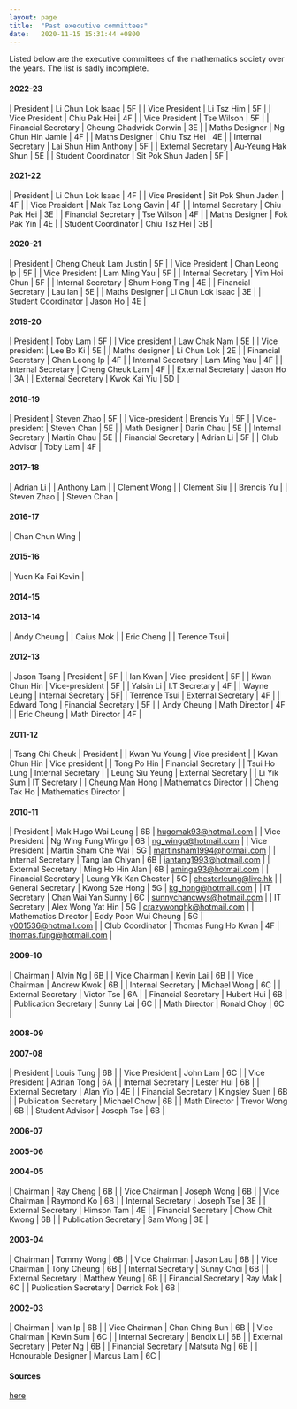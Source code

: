 ```yaml
---
layout: page
title:  "Past executive committees"
date:   2020-11-15 15:31:44 +0800
---
```


Listed below are the executive committees of the mathematics society over the years. The list is sadly incomplete.

#### 2022-23

| President                     | Li Chun Lok Isaac             | 5F                            |
| Vice President                | Li Tsz Him                    | 5F                            |
| Vice President                | Chiu Pak Hei                  | 4F                            |
| Vice President                | Tse Wilson                    | 5F                            |
| Financial Secretary           | Cheung Chadwick Corwin        | 3E                            |
| Maths Designer                | Ng Chun Hin Jamie             | 4F                            |
| Maths Designer                | Chiu Tsz Hei                  | 4E                            |
| Internal Secretary            | Lai Shun Him Anthony          | 5F                            |
| External Secretary            | Au-Yeung Hak Shun             | 5E                            |
| Student Coordinator           | Sit Pok Shun Jaden            | 5F                            |


#### 2021-22

| President                     | Li Chun Lok Isaac             | 4F                            |
| Vice President                | Sit Pok Shun Jaden            | 4F                            |
| Vice President                | Mak Tsz Long Gavin            | 4F                            |
| Internal Secretary            | Chiu Pak Hei                  | 3E                            |
| Financial Secretary           | Tse Wilson                    | 4F                            |
| Maths Designer                | Fok Pak Yin                   | 4E                            |
| Student Coordinator           | Chiu Tsz Hei                  | 3B                            |

#### 2020-21

| President                     | Cheng Cheuk Lam Justin        | 5F                            |
| Vice President                | Chan Leong Ip                 | 5F                            |
| Vice President                | Lam Ming Yau                  | 5F                            |
| Internal Secretary            | Yim Hoi Chun                  | 5F                            |
| Internal Secretary            | Shum Hong Ting                | 4E                            |
| Financial Secretary           | Lau Ian                       | 5E                            |
| Maths Designer                | Li Chun Lok Isaac             | 3E                            |
| Student Coordinator           | Jason Ho                      | 4E                            |

#### 2019-20

| President                     | Toby Lam                      | 5F                            |
| Vice president                | Law Chak Nam                  | 5E                            |
| Vice president                | Lee Bo Ki                     | 5E                            |
| Maths designer                | Li Chun Lok                   | 2E                            |
| Financial Secretary           | Chan Leong Ip                 | 4F                            |
| Internal Secretary            | Lam Ming Yau                  | 4F                            |
| Internal Secretary            | Cheng Cheuk Lam               | 4F                            |
| External Secretary            | Jason Ho                      | 3A                            |
| External Secretary            | Kwok Kai Yiu                  | 5D                            |

#### 2018-19

| President                     | Steven Zhao                   | 5F                            |
| Vice-president                | Brencis Yu                    | 5F                            |
| Vice-president                | Steven Chan                   | 5E                            |
| Math Designer                 | Darin Chau                    | 5E                            |
| Internal Secretary            | Martin Chau                   | 5E                            |
| Financial Secretary           | Adrian Li                     | 5F                            |
| Club Advisor                  | Toby Lam                      | 4F                            |

#### 2017-18

<!-- Adrian Li is the president, unsure about the rest ~ Toby --> 

| Adrian Li                     |
| Anthony Lam                   |
| Clement Wong                  |
| Clement Siu                   |
| Brencis Yu                    |
| Steven Zhao                   |
| Steven Chan                   |

#### 2016-17

<!--- Toby Lam's memory --->

| Chan Chun Wing                |

#### 2015-16

<!--- Toby Lam's memory --->

| Yuen Ka Fai Kevin             |

#### 2014-15

#### 2013-14

<!--- I think I got this information from facebook somewhere, it makes sense as they all are form 5s during 2013-14 ~ Toby -->

| Andy Cheung                   |
| Caius Mok                     |
| Eric Cheng                    |
| Terence Tsui                  |

#### 2012-13

<!--- This is from the powerpoint here https://liveoles.wixsite.com/sjcmathsoc/resources. This has to be the 2012-13 committee as Terrence Tsui is really form 4 then. So the previous 2012-13 committee list should've been 2011-12 instead? Isaac pls fix the formatting lmao ~ Toby -->

| Jason Tsang              | President                     | 5F |
| Ian Kwan                | Vice-president                | 5F |
| Kwan Chun Hin                 | Vice-president                | 5F |
| Yalsin Li                   | I.T Secretary           | 4F |
| Wayne Leung                 | Internal Secretary            | 5F|
| Terrence Tsui              | External Secretary            | 4F |
| Edward Tong                    | Financial Secretary                  | 5F |
| Andy Cheung              | Math Director          | 4F |
| Eric Cheung                 | Math Director          | 4F |

#### 2011-12

<!---- https://liveoles.wixsite.com/sjcmathsoc/committee -->

| Tsang Chi Cheuk               | President                     |
| Kwan Yu Young                 | Vice president                |
| Kwan Chun Hin                 | Vice president                |
| Tong Po Hin                   | Financial Secretary           |
| Tsui Ho Lung                  | Internal Secretary            |
| Leung Siu Yeung               | External Secretary            |
| Li Yik Sum                    | IT Secretary                  |
| Cheung Man Hong               | Mathematics Director          |
| Cheng Tak Ho                  | Mathematics Director          |

#### 2010-11

| President                     | Mak Hugo Wai Leung            | 6B                            | hugomak93@hotmail.com         |
| Vice President                | Ng Wing Fung Wingo            | 6B                            | ng_wingo@hotmail.com          |
| Vice President                | Martin Sham Che Wai           | 5G                            | martinsham1994@hotmail.com    |
| Internal Secretary            | Tang Ian Chiyan               | 6B                            | iantang1993@hotmail.com       |
| External Secretary            | Ming Ho Hin Alan              | 6B                            | aminga93@hotmail.com          |
| Financial Secretary           | Leung Yik Kan Chester         | 5G                            | chesterleung@live.hk          |
| General Secretary             | Kwong Sze Hong                | 5G                            | kg_hong@hotmail.com           |
| IT Secretary                  | Chan Wai Yan Sunny            | 6C                            | sunnychancwys@hotmail.com     |
| IT Secretary                  | Alex Wong Yat Hin             | 5G                            | crazywonghk@hotmail.com       |
| Mathematics Director          | Eddy Poon Wui Cheung          | 5G                            | y001536@hotmail.com           |
| Club Coordinator              | Thomas Fung Ho Kwan           | 4F                            | thomas.fung@hotmail.com       |

#### 2009-10

| Chairman                      | Alvin Ng                      | 6B                            |
| Vice Chairman                 | Kevin Lai                     | 6B                            |
| Vice Chairman                 | Andrew Kwok                   | 6B                            |
| Internal Secretary            | Michael Wong                  | 6C                            |
| External Secretary            | Victor Tse                    | 6A                            |
| Financial Secretary           | Hubert Hui                    | 6B                            |
| Publication Secretary         | Sunny Lai                     | 6C                            |
| Math Director                 | Ronald Choy                   | 6C                            |

#### 2008-09

#### 2007-08

| President                     | Louis Tung                    | 6B                            |
| Vice President                | John Lam                      | 6C                            |
| Vice President                | Adrian Tong                   | 6A                            |
| Internal Secretary            | Lester Hui                    | 6B                            |
| External Secretary            | Alan Yip                      | 4E                            |
| Financial Secretary           | Kingsley Suen                 | 6B                            |
| Publication Secretary         | Michael Chow                  | 6B                            |
| Math Director                 | Trevor Wong                   | 6B                            |
| Student Advisor               | Joseph Tse                    | 6B                            |

#### 2006-07

#### 2005-06

#### 2004-05

| Chairman                      | Ray Cheng                     | 6B                            |
| Vice Chairman                 | Joseph Wong                   | 6B                            |
| Vice Chairman                 | Raymond Ko                    | 6B                            |
| Internal Secretary            | Joseph Tse                    | 3E                            |
| External Secretary            | Himson Tam                    | 4E                            |
| Financial Secretary           | Chow Chit Kwong               | 6B                            |
| Publication Secretary         | Sam Wong                      | 3E                            |

#### 2003-04

| Chairman                      | Tommy Wong                    | 6B                            |
| Vice Chairman                 | Jason Lau                     | 6B                            |
| Vice Chairman                 | Tony Cheung                   | 6B                            |
| Internal Secretary            | Sunny Choi                    | 6B                            |
| External Secretary            | Matthew Yeung                 | 6B                            |
| Financial Secretary           | Ray Mak                       | 6C                            |
| Publication Secretary         | Derrick Fok                   | 6B                            |

#### 2002-03

| Chairman                      | Ivan Ip                       | 6B                            |
| Vice Chairman                 | Chan Ching Bun                | 6B                            |
| Vice Chairman                 | Kevin Sum                     | 6C                            |
| Internal Secretary            | Bendix Li                     | 6B                            |
| External Secretary            | Peter Ng                      | 6B                            |
| Financial Secretary           | Matsuta Ng                    | 6B                            |
| Honourable Designer           | Marcus Lam                    | 6C                            |

#### Sources

[here](https://sjcmathssoc.github.io/2020/11/15/historical-evidence-of-the-mathematics-society.html)
